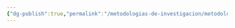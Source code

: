 ```yaml
---
{"dg-publish":true,"permalink":"/metodologias-de-investigacion/metodologias-de-investigacion/"}
---
```


